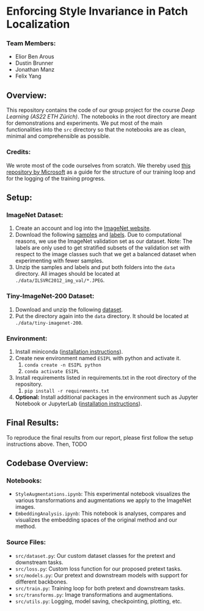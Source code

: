 # Enforcing Style Invariance in Patch Localization
### Team Members:
* Elior Ben Arous
* Dustin Brunner
* Jonathan Manz
* Felix Yang



## Overview:
This repository contains the code of our group project for the course *Deep Learning (AS22 ETH Zürich)*. The notebooks in the root directory are meant for demonstrations and experiments. We put most of the main functionalities into the `src` directory so that the notebooks are as clean, minimal and comprehensible as possible.

### Credits:
We wrote most of the code ourselves from scratch. We thereby used [this repository by Microsoft](https://github.com/microsoft/human-pose-estimation.pytorch) as a guide for the structure of our training loop and for the logging of the training progress.


## Setup:
### ImageNet Dataset:
1. Create an account and log into the [ImageNet website](https://image-net.org/index.php).
2. Download the following [samples](https://image-net.org/data/ILSVRC/2012/ILSVRC2012_img_val.tar) and [labels](https://image-net.org/data/ILSVRC/2012/ILSVRC2012_devkit_t12.tar.gz). Due to computational reasons, we use the ImageNet validation set as our dataset. Note: The labels are only used to get stratified subsets of the validation set with respect to the image classes such that we get a balanced dataset when experimenting with fewer samples.
3. Unzip the samples and labels and put both folders into the `data` directory. All images should be located at `./data/ILSVRC2012_img_val/*.JPEG`.

### Tiny-ImageNet-200 Dataset:
1. Download and unzip the following [dataset](https://image-net.org/data/tiny-imagenet-200.zip).
2. Put the directory again into the `data` directory. It should be located at `./data/tiny-imagenet-200`.

### Environment:
1. Install miniconda ([installation instructions](https://docs.conda.io/projects/conda/en/latest/user-guide/install/index.html)).
2. Create new environment named `ESIPL` with python and activate it.
   1. `conda create -n ESIPL python`
   2. `conda activate ESIPL`
3. Install requirements listed in requirements.txt in the root directory of the repository.
   1. `pip install -r requirements.txt`
4. **Optional:** Install additional packages in the environment such as Jupyter Notebook or JupyterLab ([installation instructions](https://jupyter.org/install)).


## Final Results:
To reproduce the final results from our report, please first follow the setup instructions above. Then, TODO




## Codebase Overview: 
### Notebooks:
* `StyleAugmentations.ipynb`: This experimental notebook visualizes the various transformations and augmentations we apply to the ImageNet images.
* `EmbeddingAnalysis.ipynb`: This notebook is analyses, compares and visualizes the embedding spaces of the original method and our method.

### Source Files:
* `src/dataset.py`: Our custom dataset classes for the pretext and downstream tasks.
* `src/loss.py`: Custom loss function for our proposed pretext tasks.
* `src/models.py`: Our pretext and downstream models with support for different backbones.
* `src/train.py`: Training loop for both pretext and downstream tasks.
* `src/transforms.py`: Image transformations and augmentations.
* `src/utils.py`: Logging, model saving, checkpointing, plotting, etc.